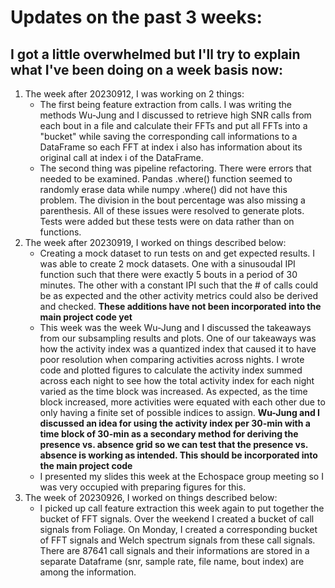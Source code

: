 # Updates on the past 3 weeks:

## I got a little overwhelmed but I'll try to explain what I've been doing on a week basis now:
1) The week after 20230912, I was working on 2 things:
    - The first being feature extraction from calls. I was writing the methods Wu-Jung and I discussed to retrieve high SNR calls from each bout in a file and calculate their FFTs and put all FFTs into a "bucket" while saving the corresponding call informations to a DataFrame so each FFT at index i also has information about its original call at index i of the DataFrame.
    - The second thing was pipeline refactoring. There were errors that needed to be examined. Pandas .where() function seemed to randomly erase data while numpy .where() did not have this problem. The division in the bout percentage was also missing a parenthesis. All of these issues were resolved to generate plots. Tests were added but these tests were on data rather than on functions.
2) The week after 20230919, I worked on things described below:
    - Creating a mock dataset to run tests on and get expected results. I was able to create 2 mock datasets. One with a sinusoudal IPI function such that there were exactly 5 bouts in a period of 30 minutes. The other with a constant IPI such that the # of calls could be as expected and the other activity metrics could also be derived and checked. **These additions have not been incorporated into the main project code yet**
    - This week was the week Wu-Jung and I discussed the takeaways from our subsampling results and plots. One of our takeaways was how the activity index was a quantized index that caused it to have poor resolution when comparing activities across nights. I wrote code and plotted figures to calculate the activity index summed across each night to see how the total activity index for each night varied as the time block was increased. As expected, as the time block increased, more activities were equated with each other due to only having a finite set of possible indices to assign. **Wu-Jung and I discussed an idea for using the activity index per 30-min with a time block of 30-min as a secondary method for deriving the presence vs. absence grid so we can test that the presence vs. absence is working as intended. This should be incorporated into the main project code**
    - I presented my slides this week at the Echospace group meeting so I was very occupied with preparing figures for this.
3) The week of 20230926, I worked on things described below:
    - I picked up call feature extraction this week again to put together the bucket of FFT signals. Over the weekend I created a bucket of call signals from Foliage. On Monday, I created a corresponding bucket of FFT signals and Welch spectrum signals from these call signals. There are 87641 call signals and their informations are stored in a separate Dataframe (snr, sample rate, file name, bout index) are among the information.